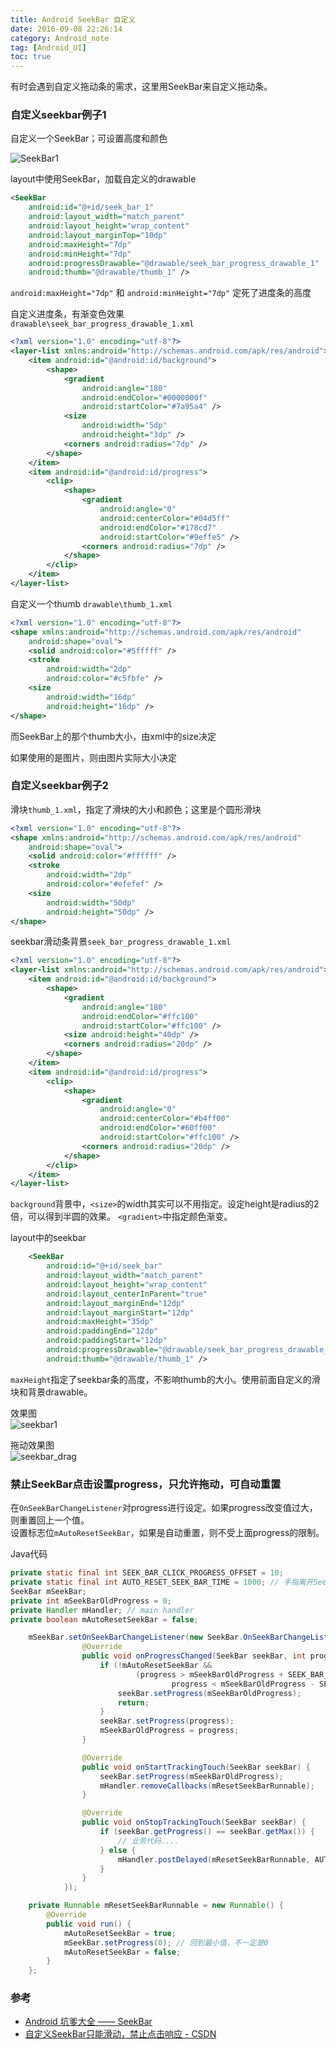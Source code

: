 ```yaml
---
title: Android SeekBar 自定义
date: 2016-09-08 22:26:14
category: Android_note
tag: [Android_UI]
toc: true
---
```


有时会遇到自定义拖动条的需求，这里用SeekBar来自定义拖动条。

### 自定义seekbar例子1
自定义一个SeekBar；可设置高度和颜色

![SeekBar1](https://raw.githubusercontent.com/RustFisher/RustNotes/master/Android_note/pics/seek_bar_green.png)

layout中使用SeekBar，加载自定义的drawable
```xml
<SeekBar
    android:id="@+id/seek_bar_1"
    android:layout_width="match_parent"
    android:layout_height="wrap_content"
    android:layout_marginTop="10dp"
    android:maxHeight="7dp"
    android:minHeight="7dp"
    android:progressDrawable="@drawable/seek_bar_progress_drawable_1"
    android:thumb="@drawable/thumb_1" />
```
`android:maxHeight="7dp"` 和 `android:minHeight="7dp"` 定死了进度条的高度

自定义进度条，有渐变色效果  
`drawable\seek_bar_progress_drawable_1.xml`
```xml
<?xml version="1.0" encoding="utf-8"?>
<layer-list xmlns:android="http://schemas.android.com/apk/res/android">
    <item android:id="@android:id/background">
        <shape>
            <gradient
                android:angle="180"
                android:endColor="#0000000f"
                android:startColor="#7a95a4" />
            <size
                android:width="5dp"
                android:height="3dp" />
            <corners android:radius="7dp" />
        </shape>
    </item>
    <item android:id="@android:id/progress">
        <clip>
            <shape>
                <gradient
                    android:angle="0"
                    android:centerColor="#04d5ff"
                    android:endColor="#178cd7"
                    android:startColor="#9effe5" />
                <corners android:radius="7dp" />
            </shape>
        </clip>
    </item>
</layer-list>
```

自定义一个thumb `drawable\thumb_1.xml`
```xml
<?xml version="1.0" encoding="utf-8"?>
<shape xmlns:android="http://schemas.android.com/apk/res/android"
    android:shape="oval">
    <solid android:color="#5fffff" />
    <stroke
        android:width="2dp"
        android:color="#c5fbfe" />
    <size
        android:width="16dp"
        android:height="16dp" />
</shape>
```
而SeekBar上的那个thumb大小，由xml中的size决定

如果使用的是图片，则由图片实际大小决定

### 自定义seekbar例子2
滑块`thumb_1.xml`，指定了滑块的大小和颜色；这里是个圆形滑块
```xml
<?xml version="1.0" encoding="utf-8"?>
<shape xmlns:android="http://schemas.android.com/apk/res/android"
    android:shape="oval">
    <solid android:color="#ffffff" />
    <stroke
        android:width="2dp"
        android:color="#efefef" />
    <size
        android:width="50dp"
        android:height="50dp" />
</shape>
```
seekbar滑动条背景`seek_bar_progress_drawable_1.xml`
```xml
<?xml version="1.0" encoding="utf-8"?>
<layer-list xmlns:android="http://schemas.android.com/apk/res/android">
    <item android:id="@android:id/background">
        <shape>
            <gradient
                android:angle="180"
                android:endColor="#ffc100"
                android:startColor="#ffc100" />
            <size android:height="40dp" />
            <corners android:radius="20dp" />
        </shape>
    </item>
    <item android:id="@android:id/progress">
        <clip>
            <shape>
                <gradient
                    android:angle="0"
                    android:centerColor="#b4ff00"
                    android:endColor="#60ff00"
                    android:startColor="#ffc100" />
                <corners android:radius="20dp" />
            </shape>
        </clip>
    </item>
</layer-list>
```
`background`背景中，`<size>`的width其实可以不用指定。设定height是radius的2倍，可以得到半圆的效果。
`<gradient>`中指定颜色渐变。

layout中的seekbar
```xml
    <SeekBar
        android:id="@+id/seek_bar"
        android:layout_width="match_parent"
        android:layout_height="wrap_content"
        android:layout_centerInParent="true"
        android:layout_marginEnd="12dp"
        android:layout_marginStart="12dp"
        android:maxHeight="35dp"
        android:paddingEnd="12dp"
        android:paddingStart="12dp"
        android:progressDrawable="@drawable/seek_bar_progress_drawable_1"
        android:thumb="@drawable/thumb_1" />
```
`maxHeight`指定了seekbar条的高度，不影响thumb的大小。使用前面自定义的滑块和背景drawable。

效果图  
![seekbar1](https://raw.githubusercontent.com/RustFisher/Rustnotes/master/Android_note/pics/seek_bar_custom1.png)

拖动效果图  
![seekbar_drag](https://raw.githubusercontent.com/RustFisher/Rustnotes/master/Android_note/pics/seek_bar_custom1_drag1.png)

### 禁止SeekBar点击设置progress，只允许拖动，可自动重置
在`OnSeekBarChangeListener`对progress进行设定。如果progress改变值过大，则重置回上一个值。  
设置标志位`mAutoResetSeekBar`，如果是自动重置，则不受上面progress的限制。  

Java代码
```java
private static final int SEEK_BAR_CLICK_PROGRESS_OFFSET = 10;
private static final int AUTO_RESET_SEEK_BAR_TIME = 1000; // 手指离开SeekBar后自动重置的时间间隔
SeekBar mSeekBar;
private int mSeekBarOldProgress = 0;
private Handler mHandler; // main handler
private boolean mAutoResetSeekBar = false;

    mSeekBar.setOnSeekBarChangeListener(new SeekBar.OnSeekBarChangeListener() {
                @Override
                public void onProgressChanged(SeekBar seekBar, int progress, boolean fromUser) {
                    if (!mAutoResetSeekBar &&
                            (progress > mSeekBarOldProgress + SEEK_BAR_CLICK_PROGRESS_OFFSET ||
                                    progress < mSeekBarOldProgress - SEEK_BAR_CLICK_PROGRESS_OFFSET)) {
                        seekBar.setProgress(mSeekBarOldProgress);
                        return;
                    }
                    seekBar.setProgress(progress);
                    mSeekBarOldProgress = progress;
                }

                @Override
                public void onStartTrackingTouch(SeekBar seekBar) {
                    seekBar.setProgress(mSeekBarOldProgress);
                    mHandler.removeCallbacks(mResetSeekBarRunnable);
                }

                @Override
                public void onStopTrackingTouch(SeekBar seekBar) {
                    if (seekBar.getProgress() == seekBar.getMax()) {
                        // 业务代码....
                    } else {
                        mHandler.postDelayed(mResetSeekBarRunnable, AUTO_RESET_SEEK_BAR_TIME);
                    }
                }
            });

    private Runnable mResetSeekBarRunnable = new Runnable() {
        @Override
        public void run() {
            mAutoResetSeekBar = true;
            mSeekBar.setProgress(0); // 回到最小值，不一定是0
            mAutoResetSeekBar = false;
        }
    };
```

### 参考
* [Android 坑爹大全 —— SeekBar](http://light3moon.com/2015/01/26/Android%20%E5%9D%91%E7%88%B9%E5%A4%A7%E5%85%A8%20%E2%80%94%E2%80%94%20SeekBar/)
* [自定义SeekBar只能滑动，禁止点击响应 - CSDN](http://blog.csdn.net/tingfengzheshuo/article/details/44858187)
